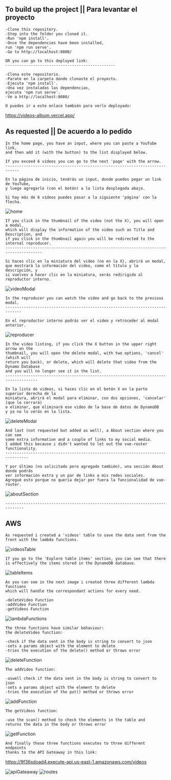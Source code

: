 ## To build up the project || Para levantar el proyecto
```
-Clone this repository.
-Step into the folder you cloned it.
-Run 'npm install'.
-Once the dependencies have been installed,
run 'npm run serve'.
-Go to http://localhost:8080/

OR you can go to this deployed link:
------------------------------------------------

-Clona este repositorio.
-Parate en la carpeta donde clonaste el proyecto.
-Ejecuta 'npm install'.
-Una vez instaladas las dependencias,
ejecuta 'npm run serve'.
-Ve a http://localhost:8080/

O puedes ir a este enlace también para verlo deployado:
```
https://videos-album.vercel.app/

## As requested || De acuerdo a lo pedido
```
In the home page, you have an input, where you can paste a YouTube link,
and then add it (with the button) to the list displayed below. 

If you exceed 6 videos you can go to the next 'page' with the arrow.
----------------------------------------------------------------------------

En la página de inicio, tendrás un input, donde puedes pegar un link de YouTube,
y luego agregarlo (con el botón) a la lista desplegada abajo.

Si hay más de 6 vídeos puedes pasar a la siguiente 'página' con la flecha.
```
![home](./exampleImages/home1.jpg)
```
If you click in the thumbnail of the video (not the X), you will open a modal,
which will display the information of the video such as Title and Description, and
if you click in the thumbnail again you will be redirected to the internal reproducer.
--------------------------------------------------------------------------------------

Si haces clic en la miniatura del video (no en la X), abrirá un modal,
que mostrará la información del video, como el título y la descripción, y
si vuelves a hacer clic en la miniatura, serás redirigido al reproductor interno.
```
![videoModal](./exampleImages/videoModal.jpg)
```
In the reproducer you can watch the video and go back to the previous modal.
-----------------------------------------------------------------------------

En el reproductor interno podrás ver el video y retroceder al modal anterior.
```
![reproducer](./exampleImages/reproducer.jpg)
```
In the video listing, if you click the X button in the upper right arrow on the
thumbnail, you will open the delete modal, with two options, 'cancel' (which will
return you back), or delete, which will delete that video from the Dynamo Database
and you will no longer see it in the list.
------------------------------------------------------------------------------------

En la lista de videos, si haces clic en el botón X en la parte superior derecha de la
miniatura, abrirá el modal para eliminar, con dos opciones, 'cancelar' (que lo cerrará)
o eliminar, que eliminará ese video de la base de datos de DynamoDB
y ya no lo verás en la lista.
```
![deleteModal](./exampleImages/deleteModal.jpg)
```
And last (not requested but added as well), a About section where you can see
some extra information and a couple of links to my social media.
I added this because i didn't wanted to let out the vue-router functionality.
--------------------------------------------------------------------------------

Y por último (no solicitado pero agregado también), una sección About donde podrás
ver información extra y un par de links a mis redes sociales.
Agregué esto porque no quería dejar por fuera la funcionalidad de vue-router.
```
![aboutSection](./exampleImages/aboutSection.jpg)
```
------------------------------------------------------------------------------
```
## AWS

```
As requested i created a 'videos' table to save the data sent from the
front with the lambda functions.
```
![videosTable](./exampleImages/videosTable.jpg)
```
If you go to the 'Explore table items' section, you can see that there is effectively the items stored in the DynamoDB database.

```
![tableItems](./exampleImages/tableItems.jpg)
```
As you can see in the next image i created three different lambda functions
which will handle the correspondant actions for every need.

-deleteVideo Function
-addVideo Function
-getVideos Function

```
![lambdaFunctions](./exampleImages/lambdaFunctions.jpg)
```
The three functions have similar behaviour: 
the deleteVideo function:

-check if the data sent in the body is string to convert to json
-sets a params object with the element to delete
-tries the execution of the delete() method or throws error
```
![deleteFunction](./exampleImages/deleteFunction.jpg)
```
The addVideo function:

-aswell check if the data sent in the body is string to convert to json
-sets a params object with the element to delete
-tries the execution of the put() method or throws error
```
![addFunction](./exampleImages/addFunction.jpg)
```
The getVideos function:

-use the scan() method to check the elements in the table and
returns the data in the body or throws error
```
![getFunction](./exampleImages/getFunction.jpg)
```
And finally those three functions executes to three different endpoints
thanks to the API Gateaway in this link:
```
https://9f36sdoad4.execute-api.us-east-1.amazonaws.com/videos

![apiGateaway](./exampleImages/apiGateaway.jpg)
![routes](./exampleImages/routes.jpg)